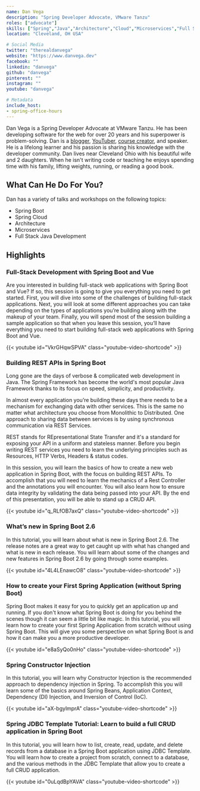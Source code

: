 ```yaml
---
name: Dan Vega
description: "Spring Developer Advocate, VMware Tanzu"
roles: ["advocate"]
skills: ["Spring","Java","Architecture","Cloud","Microservices","Full Stack"]
location: "Cleveland, OH USA"

# Social Media
twitter: "therealdanvega"
website: "https://www.danvega.dev"
facebook: ""
linkedin: "danvega"
github: "danvega"
pinterest: ""
instagram: ""
youtube: "danvega"

# Metadata
include_host:
- spring-office-hours
---
```

<!-- markdownlint-disable MD041-->
Dan Vega is a Spring Developer Advocate at VMware Tanzu. He has been developing software for the web for over 20 years and his superpower is problem-solving. Dan is a [blogger](https://www.danvega.dev/blog), [YouTuber](http://www.youtube.com/danvega), [course creator](https://www.danvega.dev/courses), and speaker. He is a lifelong learner and his passion is sharing his knowledge with the developer community. Dan lives near Cleveland Ohio with his beautiful wife and 2 daughters. When he isn't writing code or teaching he enjoys spending time with his family, lifting weights, running, or reading a good book.

<!--more-->

## What Can He Do For You?

Dan has a variety of talks and workshops on the following topics:

- Spring Boot
- Spring Cloud
- Architecture
- Microservices
- Full Stack Java Development

## Highlights

### Full-Stack Development with Spring Boot and Vue

Are you interested in building full-stack web applications with Spring Boot and Vue? If so, this session is going to give you everything you need to get started. First, you will dive into some of the challenges of building full-stack applications. Next, you will look at some different approaches you can take depending on the types of applications you’re building along with the makeup of your team. Finally, you will spend most of the session building a sample application so that when you leave this session, you’ll have everything you need to start building full-stack web applications with Spring Boot and Vue.

{{< youtube id="VkrGHqwSPVA" class="youtube-video-shortcode" >}}

### Building REST APIs in Spring Boot

Long gone are the days of verbose & complicated web development in Java. The Spring Framework has become the world's most popular Java Framework thanks to its focus on speed, simplicity, and productivity.

In almost every application you’re building these days there needs to be a mechanism for exchanging data with other services. This is the same no matter what architecture you choose from Monolithic to Distributed. One approach to sharing data between services is by using synchronous communication via REST Services.

REST stands for REpresentational State Transfer and it's a standard for exposing your API in a uniform and stateless manner. Before you begin writing REST services you need to learn the underlying principles such as Resources, HTTP Verbs, Headers & status codes.

In this session, you will learn the basics of how to create a new web application in Spring Boot, with the focus on building REST APIs. To accomplish that you will need to learn the mechanics of a Rest Controller and the annotations you will encounter. You will also learn how to ensure data integrity by validating the data being passed into your API. By the end of this presentation, you will be able to stand up a CRUD API.

{{< youtube id="q_RLfOB7axQ" class="youtube-video-shortcode" >}}

### What’s new in Spring Boot 2.6

In this tutorial, you will learn about what is new in Spring Boot 2.6. The release notes are a great way to get caught up with what has changed and what is new in each release. You will learn about some of the changes and new features in Spring Boot 2.6 by going through some examples.

{{< youtube id="4L4LEnawcO8" class="youtube-video-shortcode" >}}

### How to create your First Spring Application (without Spring Boot)

Spring Boot makes it easy for you to quickly get an application up and running. If you don't know what Spring Boot is doing for you behind the scenes though it can seem a little bit like magic. In this tutorial, you will learn how to create your first Spring Application from scratch without using Spring Boot. This will give you some perspective on what Spring Boot is and how it can make you a more productive developer.

{{< youtube id="e8aSyQo0nHo" class="youtube-video-shortcode" >}}

### Spring Constructor Injection

In this tutorial, you will learn why Constructor Injection is the recommended approach to dependency injection in Spring. To accomplish this you will learn some of the basics around Spring Beans, Application Context, Dependency (DI) Injection, and Inversion of Control (IoC).

{{< youtube id="aX-bgylmprA" class="youtube-video-shortcode" >}}

### Spring JDBC Template Tutorial: Learn to build a full CRUD application in Spring Boot

In this tutorial, you will learn how to list, create, read, update, and delete records from a database in a Spring Boot application using JDBC Template. You will learn how to create a project from scratch, connect to a database, and the various methods in the JDBC Template that allow you to create a full CRUD application.

{{< youtube id="0uLqdBpYAVA" class="youtube-video-shortcode" >}}
